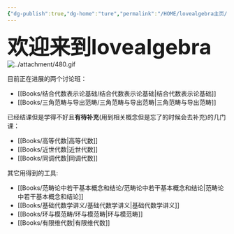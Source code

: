 ```yaml
---
{"dg-publish":true,"dg-home":"ture","permalink":"/HOME/lovealgebra主页/","tags":["gardenEntry"],"dgPassFrontmatter":true,"created":"2024-07-01T12:19:00.659+08:00","updated":"2024-07-08T17:57:08.332+08:00"}
---
```


<font size="7"> **欢迎来到lovealgebra**</font> ![../attachment/480.gif](/img/user/attachment/480.gif)


目前正在进展的两个讨论班：
+ [[Books/结合代数表示论基础/结合代数表示论基础\|结合代数表示论基础]]
+ [[Books/三角范畴与导出范畴/三角范畴与导出范畴\|三角范畴与导出范畴]]

已经结课但是学得不好且**有待补充**(用到相关概念但是忘了的时候会去补充)的几门课：
+ [[Books/高等代数\|高等代数]]
+ [[Books/近世代数\|近世代数]]
+ [[Books/同调代数\|同调代数]]

其它用得到的工具:
+ [[Books/范畴论中若干基本概念和结论/范畴论中若干基本概念和结论\|范畴论中若干基本概念和结论]]
+ [[Books/基础代数学讲义/基础代数学讲义\|基础代数学讲义]]
+ [[Books/环与模范畴/环与模范畴\|环与模范畴]]
+ [[Books/有限维代数\|有限维代数]]

